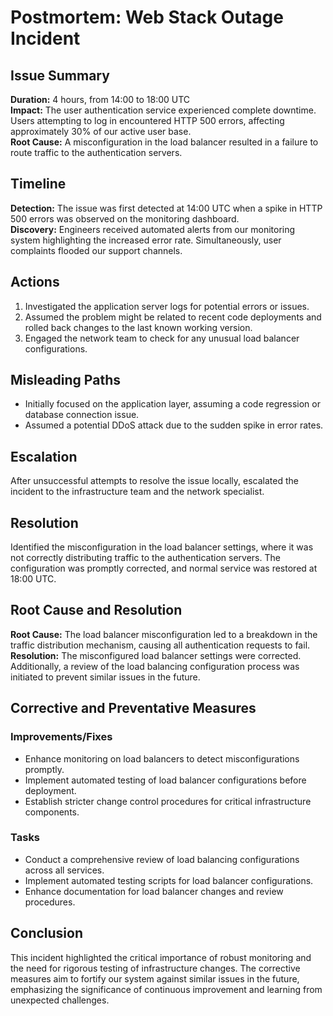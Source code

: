 # Postmortem: Web Stack Outage Incident

## Issue Summary

**Duration:** 4 hours, from 14:00 to 18:00 UTC  
**Impact:** The user authentication service experienced complete downtime. Users attempting to log in encountered HTTP 500 errors, affecting approximately 30% of our active user base.  
**Root Cause:** A misconfiguration in the load balancer resulted in a failure to route traffic to the authentication servers.

## Timeline

**Detection:** The issue was first detected at 14:00 UTC when a spike in HTTP 500 errors was observed on the monitoring dashboard.  
**Discovery:** Engineers received automated alerts from our monitoring system highlighting the increased error rate. Simultaneously, user complaints flooded our support channels.

## Actions

1. Investigated the application server logs for potential errors or issues.
2. Assumed the problem might be related to recent code deployments and rolled back changes to the last known working version.
3. Engaged the network team to check for any unusual load balancer configurations.

## Misleading Paths

- Initially focused on the application layer, assuming a code regression or database connection issue.
- Assumed a potential DDoS attack due to the sudden spike in error rates.

## Escalation

After unsuccessful attempts to resolve the issue locally, escalated the incident to the infrastructure team and the network specialist.

## Resolution

Identified the misconfiguration in the load balancer settings, where it was not correctly distributing traffic to the authentication servers. The configuration was promptly corrected, and normal service was restored at 18:00 UTC.

## Root Cause and Resolution

**Root Cause:** The load balancer misconfiguration led to a breakdown in the traffic distribution mechanism, causing all authentication requests to fail.  
**Resolution:** The misconfigured load balancer settings were corrected. Additionally, a review of the load balancing configuration process was initiated to prevent similar issues in the future.

## Corrective and Preventative Measures

### Improvements/Fixes

- Enhance monitoring on load balancers to detect misconfigurations promptly.
- Implement automated testing of load balancer configurations before deployment.
- Establish stricter change control procedures for critical infrastructure components.

### Tasks

- Conduct a comprehensive review of load balancing configurations across all services.
- Implement automated testing scripts for load balancer configurations.
- Enhance documentation for load balancer changes and review procedures.

## Conclusion

This incident highlighted the critical importance of robust monitoring and the need for rigorous testing of infrastructure changes. The corrective measures aim to fortify our system against similar issues in the future, emphasizing the significance of continuous improvement and learning from unexpected challenges.
